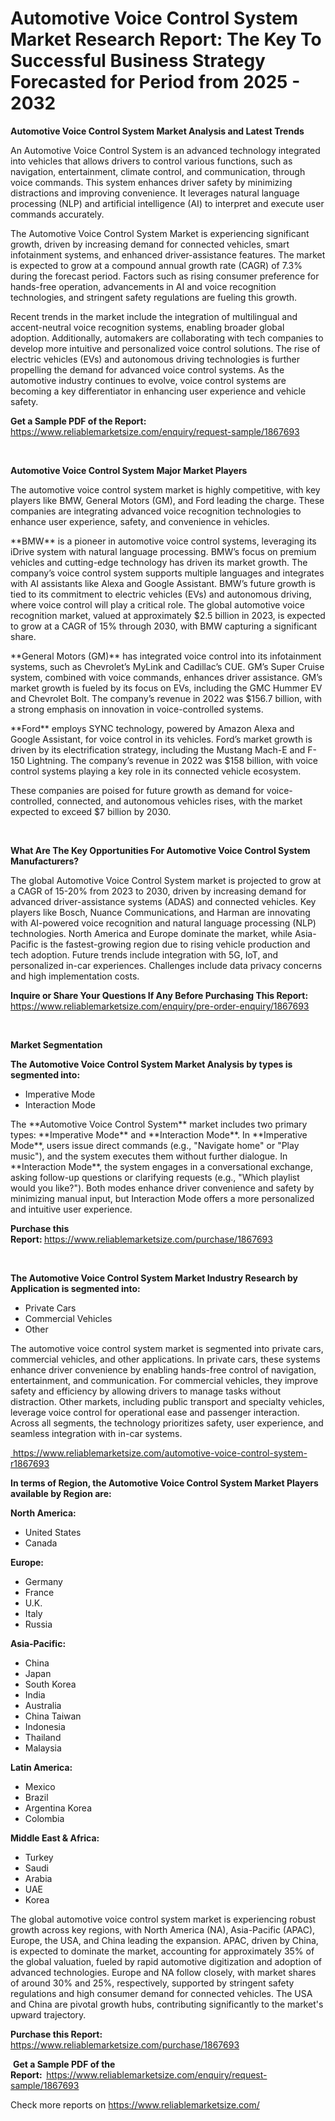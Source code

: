 <p><h1>Automotive Voice Control System Market Research Report: The Key To Successful Business Strategy Forecasted for Period from 2025 - 2032</h1></p><p><strong>Automotive Voice Control System Market Analysis and Latest Trends</strong></p>
<p><p>An Automotive Voice Control System is an advanced technology integrated into vehicles that allows drivers to control various functions, such as navigation, entertainment, climate control, and communication, through voice commands. This system enhances driver safety by minimizing distractions and improving convenience. It leverages natural language processing (NLP) and artificial intelligence (AI) to interpret and execute user commands accurately.</p><p>The Automotive Voice Control System Market is experiencing significant growth, driven by increasing demand for connected vehicles, smart infotainment systems, and enhanced driver-assistance features. The market is expected to grow at a compound annual growth rate (CAGR) of 7.3% during the forecast period. Factors such as rising consumer preference for hands-free operation, advancements in AI and voice recognition technologies, and stringent safety regulations are fueling this growth.</p><p>Recent trends in the market include the integration of multilingual and accent-neutral voice recognition systems, enabling broader global adoption. Additionally, automakers are collaborating with tech companies to develop more intuitive and personalized voice control solutions. The rise of electric vehicles (EVs) and autonomous driving technologies is further propelling the demand for advanced voice control systems. As the automotive industry continues to evolve, voice control systems are becoming a key differentiator in enhancing user experience and vehicle safety.</p></p>
<p><strong>Get a Sample PDF of the Report:&nbsp;</strong> <a href="https://www.reliablemarketsize.com/enquiry/request-sample/1867693?utm_campaign=2005&utm_medium=2&utm_source=Github&utm_content=ia&utm_term=24012025&utm_id=automotive-voice-control-system">https://www.reliablemarketsize.com/enquiry/request-sample/1867693</a></p>
<p>&nbsp;</p>
<p><strong>Automotive Voice Control System Major Market Players</strong></p>
<p><p>The automotive voice control system market is highly competitive, with key players like BMW, General Motors (GM), and Ford leading the charge. These companies are integrating advanced voice recognition technologies to enhance user experience, safety, and convenience in vehicles.</p><p>**BMW** is a pioneer in automotive voice control systems, leveraging its iDrive system with natural language processing. BMW’s focus on premium vehicles and cutting-edge technology has driven its market growth. The company’s voice control system supports multiple languages and integrates with AI assistants like Alexa and Google Assistant. BMW’s future growth is tied to its commitment to electric vehicles (EVs) and autonomous driving, where voice control will play a critical role. The global automotive voice recognition market, valued at approximately $2.5 billion in 2023, is expected to grow at a CAGR of 15% through 2030, with BMW capturing a significant share.</p><p>**General Motors (GM)** has integrated voice control into its infotainment systems, such as Chevrolet’s MyLink and Cadillac’s CUE. GM’s Super Cruise system, combined with voice commands, enhances driver assistance. GM’s market growth is fueled by its focus on EVs, including the GMC Hummer EV and Chevrolet Bolt. The company’s revenue in 2022 was $156.7 billion, with a strong emphasis on innovation in voice-controlled systems.</p><p>**Ford** employs SYNC technology, powered by Amazon Alexa and Google Assistant, for voice control in its vehicles. Ford’s market growth is driven by its electrification strategy, including the Mustang Mach-E and F-150 Lightning. The company’s revenue in 2022 was $158 billion, with voice control systems playing a key role in its connected vehicle ecosystem.</p><p>These companies are poised for future growth as demand for voice-controlled, connected, and autonomous vehicles rises, with the market expected to exceed $7 billion by 2030.</p></p>
<p>&nbsp;</p>
<p><strong>What Are The Key Opportunities For Automotive Voice Control System Manufacturers?</strong></p>
<p><p>The global Automotive Voice Control System market is projected to grow at a CAGR of 15-20% from 2023 to 2030, driven by increasing demand for advanced driver-assistance systems (ADAS) and connected vehicles. Key players like Bosch, Nuance Communications, and Harman are innovating with AI-powered voice recognition and natural language processing (NLP) technologies. North America and Europe dominate the market, while Asia-Pacific is the fastest-growing region due to rising vehicle production and tech adoption. Future trends include integration with 5G, IoT, and personalized in-car experiences. Challenges include data privacy concerns and high implementation costs.</p></p>
<p><strong>Inquire or Share Your Questions If Any Before Purchasing This Report:</strong> <a href="https://www.reliablemarketsize.com/enquiry/pre-order-enquiry/1867693?utm_campaign=2005&utm_medium=2&utm_source=Github&utm_content=ia&utm_term=24012025&utm_id=automotive-voice-control-system">https://www.reliablemarketsize.com/enquiry/pre-order-enquiry/1867693</a></p>
<p>&nbsp;</p>
<p><strong>Market Segmentation</strong></p>
<p><strong>The Automotive Voice Control System Market Analysis by types is segmented into:</strong></p>
<p><ul><li>Imperative Mode</li><li>Interaction Mode</li></ul></p>
<p><p>The **Automotive Voice Control System** market includes two primary types: **Imperative Mode** and **Interaction Mode**. In **Imperative Mode**, users issue direct commands (e.g., "Navigate home" or "Play music"), and the system executes them without further dialogue. In **Interaction Mode**, the system engages in a conversational exchange, asking follow-up questions or clarifying requests (e.g., "Which playlist would you like?"). Both modes enhance driver convenience and safety by minimizing manual input, but Interaction Mode offers a more personalized and intuitive user experience.</p></p>
<p><strong>Purchase this Report:&nbsp;</strong><a href="https://www.reliablemarketsize.com/purchase/1867693?utm_campaign=2005&utm_medium=2&utm_source=Github&utm_content=ia&utm_term=24012025&utm_id=automotive-voice-control-system">https://www.reliablemarketsize.com/purchase/1867693</a></p>
<p>&nbsp;</p>
<p><strong>The Automotive Voice Control System Market Industry Research by Application is segmented into:</strong></p>
<p><ul><li>Private Cars</li><li>Commercial Vehicles</li><li>Other</li></ul></p>
<p><p>The automotive voice control system market is segmented into private cars, commercial vehicles, and other applications. In private cars, these systems enhance driver convenience by enabling hands-free control of navigation, entertainment, and communication. For commercial vehicles, they improve safety and efficiency by allowing drivers to manage tasks without distraction. Other markets, including public transport and specialty vehicles, leverage voice control for operational ease and passenger interaction. Across all segments, the technology prioritizes safety, user experience, and seamless integration with in-car systems.</p></p>
<p><a href="https://www.reliablemarketsize.com/automotive-voice-control-system-r1867693?utm_campaign=2005&utm_medium=2&utm_source=Github&utm_content=ia&utm_term=24012025&utm_id=automotive-voice-control-system">&nbsp;https://www.reliablemarketsize.com/automotive-voice-control-system-r1867693</a></p>
<p><strong>In terms of Region, the Automotive Voice Control System Market Players available by Region are:</strong></p>
<p>
    <p> <strong> North America: </strong>
        <ul>
            <li>United States</li>
            <li>Canada</li>
        </ul>
        </p> 
    <p> <strong> Europe: </strong>
        <ul>
            <li>Germany</li>
            <li>France</li>
            <li>U.K.</li>
            <li>Italy</li>
            <li>Russia</li>
        </ul>
        </p> 
    <p> <strong> Asia-Pacific: </strong>
        <ul>
            <li>China</li>
            <li>Japan</li>
            <li>South Korea</li>
            <li>India</li>
            <li>Australia</li>
            <li>China Taiwan</li>
            <li>Indonesia</li>
            <li>Thailand</li>
            <li>Malaysia</li>
        </ul>
        </p> 
    <p> <strong> Latin America: </strong>
        <ul>
            <li>Mexico</li>
            <li>Brazil</li>
            <li>Argentina Korea</li>
            <li>Colombia</li>
        </ul>
        </p> 
    <p> <strong> Middle East & Africa: </strong>
        <ul>
            <li>Turkey</li>
            <li>Saudi</li>
            <li>Arabia</li>
            <li>UAE</li>
            <li>Korea</li>
        </ul>
    </p>
    </p>
<p><p>The global automotive voice control system market is experiencing robust growth across key regions, with North America (NA), Asia-Pacific (APAC), Europe, the USA, and China leading the expansion. APAC, driven by China, is expected to dominate the market, accounting for approximately 35% of the global valuation, fueled by rapid automotive digitization and adoption of advanced technologies. Europe and NA follow closely, with market shares of around 30% and 25%, respectively, supported by stringent safety regulations and high consumer demand for connected vehicles. The USA and China are pivotal growth hubs, contributing significantly to the market's upward trajectory.</p></p>
<p><strong>Purchase this Report: </strong><a href="https://www.reliablemarketsize.com/purchase/1867693?utm_campaign=2005&utm_medium=2&utm_source=Github&utm_content=ia&utm_term=24012025&utm_id=automotive-voice-control-system">https://www.reliablemarketsize.com/purchase/1867693</a></p>
<p>&nbsp;<strong>Get a Sample PDF of the Report:&nbsp;&nbsp;</strong><a href="https://www.reliablemarketsize.com/enquiry/request-sample/1867693?utm_campaign=2005&utm_medium=2&utm_source=Github&utm_content=ia&utm_term=24012025&utm_id=automotive-voice-control-system">https://www.reliablemarketsize.com/enquiry/request-sample/1867693</a></p>
<p><strong></strong></p>
<p>Check more reports on <a href="https://www.reliablemarketsize.com/?utm_campaign=2005&utm_medium=2&utm_source=Github&utm_content=ia&utm_term=24012025&utm_id=automotive-voice-control-system">https://www.reliablemarketsize.com/</a></p>